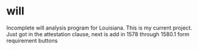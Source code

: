 # will
Incomplete will analysis program for Louisiana. This is my current project. 
Just got in the attestation clause, next is add in 1578 through 1580.1 form requirement buttons
